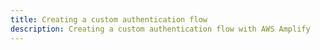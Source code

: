 ```yaml
---
title: Creating a custom authentication flow
description: Creating a custom authentication flow with AWS Amplify
---
```


<inline-fragment platform="js" src="~/guides/authentication/fragments/js/custom-auth-flow.md"></inline-fragment>
